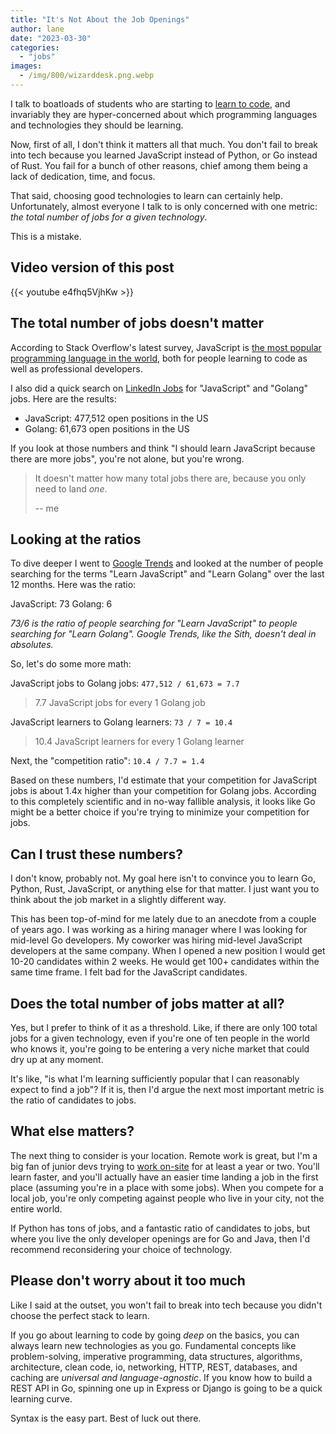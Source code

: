 ```yaml
---
title: "It's Not About the Job Openings"
author: lane
date: "2023-03-30"
categories: 
  - "jobs"
images:
  - /img/800/wizarddesk.png.webp
---
```


I talk to boatloads of students who are starting to [learn to code](https://www.boot.dev), and invariably they are hyper-concerned about which programming languages and technologies they should be learning.

Now, first of all, I don't think it matters all that much. You don't fail to break into tech because you learned JavaScript instead of Python, or Go instead of Rust. You fail for a bunch of other reasons, chief among them being a lack of dedication, time, and focus.

That said, choosing good technologies to learn can certainly help. Unfortunately, almost everyone I talk to is only concerned with one metric: *the total number of jobs for a given technology*.

This is a mistake.

## Video version of this post

{{< youtube e4fhq5VjhKw >}}

## The total number of jobs doesn't matter

According to Stack Overflow's latest survey, JavaScript is [the most popular programming language in the world](https://survey.stackoverflow.co/2022/#section-most-popular-technologies-programming-scripting-and-markup-languages), both for people learning to code as well as professional developers.

I also did a quick search on [LinkedIn Jobs](https://www.linkedin.com/jobs) for "JavaScript" and "Golang" jobs. Here are the results:

* JavaScript: 477,512 open positions in the US
* Golang: 61,673 open positions in the US

If you look at those numbers and think "I should learn JavaScript because there are more jobs", you're not alone, but you're wrong.

> It doesn't matter how many total jobs there are, because you only need to land *one*.
>
> -- me

## Looking at the ratios

To dive deeper I went to [Google Trends](https://trends.google.com/trends/explore?geo=US&q=learn%20javascript,learn%20golang&hl=en) and looked at the number of people searching for the terms "Learn JavaScript" and "Learn Golang" over the last 12 months. Here was the ratio:

JavaScript: 73
Golang: 6

*73/6 is the ratio of people searching for "Learn JavaScript" to people searching for "Learn Golang". Google Trends, like the Sith, doesn't deal in absolutes.*

So, let's do some more math:

JavaScript jobs to Golang jobs: `477,512 / 61,673 = 7.7`

> 7.7 JavaScript jobs for every 1 Golang job

JavaScript learners to Golang learners: `73 / 7 = 10.4`

> 10.4 JavaScript learners for every 1 Golang learner

Next, the "competition ratio": `10.4 / 7.7 = 1.4`

Based on these numbers, I'd estimate that your competition for JavaScript jobs is about 1.4x higher than your competition for Golang jobs. According to this completely scientific and in no-way fallible analysis, it looks like Go might be a better choice if you're trying to minimize your competition for jobs.

## Can I trust these numbers?

I don't know, probably not. My goal here isn't to convince you to learn Go, Python, Rust, JavaScript, or anything else for that matter. I just want you to think about the job market in a slightly different way.

This has been top-of-mind for me lately due to an anecdote from a couple of years ago. I was working as a hiring manager where I was looking for mid-level Go developers. My coworker was hiring mid-level JavaScript developers at the same company. When I opened a new position I would get 10-20 candidates within 2 weeks. He would get 100+ candidates within the same time frame. I felt bad for the JavaScript candidates.

## Does the total number of jobs matter at all?

Yes, but I prefer to think of it as a threshold. Like, if there are only 100 total jobs for a given technology, even if you're one of ten people in the world who knows it, you're going to be entering a very niche market that could dry up at any moment.

It's like, "is what I'm learning sufficiently popular that I can reasonably expect to find a job"? If it is, then I'd argue the next most important metric is the ratio of candidates to jobs.

## What else matters?

The next thing to consider is your location. Remote work is great, but I'm a big fan of junior devs trying to [work on-site](/about/#9-get-an-on-site-full-time-job-first) for at least a year or two. You'll learn faster, and you'll actually have an easier time landing a job in the first place (assuming you're in a place with some jobs). When you compete for a local job, you're only competing against people who live in your city, not the entire world.

If Python has tons of jobs, and a fantastic ratio of candidates to jobs, but where you live the only developer openings are for Go and Java, then I'd recommend reconsidering your choice of technology.

## Please don't worry about it too much

Like I said at the outset, you won't fail to break into tech because you didn't choose the perfect stack to learn.

If you go about learning to code by going *deep* on the basics, you can always learn new technologies as you go. Fundamental concepts like problem-solving, imperative programming, data structures, algorithms, architecture, clean code, io, networking, HTTP, REST, databases, and caching are *universal and language-agnostic*. If you know how to build a REST API in Go, spinning one up in Express or Django is going to be a quick learning curve.

Syntax is the easy part. Best of luck out there.

